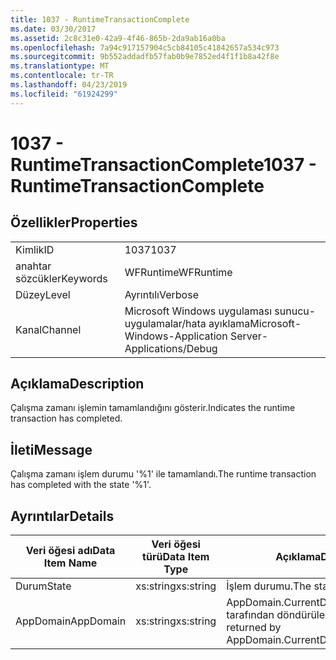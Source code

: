 ```yaml
---
title: 1037 - RuntimeTransactionComplete
ms.date: 03/30/2017
ms.assetid: 2c8c31e0-42a9-4f46-865b-2da9ab16a0ba
ms.openlocfilehash: 7a94c917157904c5cb84105c41842657a534c973
ms.sourcegitcommit: 9b552addadfb57fab0b9e7852ed4f1f1b8a42f8e
ms.translationtype: MT
ms.contentlocale: tr-TR
ms.lasthandoff: 04/23/2019
ms.locfileid: "61924299"
---
```

# <a name="1037---runtimetransactioncomplete"></a><span data-ttu-id="2c3d8-102">1037 - RuntimeTransactionComplete</span><span class="sxs-lookup"><span data-stu-id="2c3d8-102">1037 - RuntimeTransactionComplete</span></span>
## <a name="properties"></a><span data-ttu-id="2c3d8-103">Özellikler</span><span class="sxs-lookup"><span data-stu-id="2c3d8-103">Properties</span></span>  
  
|||  
|-|-|  
|<span data-ttu-id="2c3d8-104">Kimlik</span><span class="sxs-lookup"><span data-stu-id="2c3d8-104">ID</span></span>|<span data-ttu-id="2c3d8-105">1037</span><span class="sxs-lookup"><span data-stu-id="2c3d8-105">1037</span></span>|  
|<span data-ttu-id="2c3d8-106">anahtar sözcükler</span><span class="sxs-lookup"><span data-stu-id="2c3d8-106">Keywords</span></span>|<span data-ttu-id="2c3d8-107">WFRuntime</span><span class="sxs-lookup"><span data-stu-id="2c3d8-107">WFRuntime</span></span>|  
|<span data-ttu-id="2c3d8-108">Düzey</span><span class="sxs-lookup"><span data-stu-id="2c3d8-108">Level</span></span>|<span data-ttu-id="2c3d8-109">Ayrıntılı</span><span class="sxs-lookup"><span data-stu-id="2c3d8-109">Verbose</span></span>|  
|<span data-ttu-id="2c3d8-110">Kanal</span><span class="sxs-lookup"><span data-stu-id="2c3d8-110">Channel</span></span>|<span data-ttu-id="2c3d8-111">Microsoft Windows uygulaması sunucu-uygulamalar/hata ayıklama</span><span class="sxs-lookup"><span data-stu-id="2c3d8-111">Microsoft-Windows-Application Server-Applications/Debug</span></span>|  
  
## <a name="description"></a><span data-ttu-id="2c3d8-112">Açıklama</span><span class="sxs-lookup"><span data-stu-id="2c3d8-112">Description</span></span>  
 <span data-ttu-id="2c3d8-113">Çalışma zamanı işlemin tamamlandığını gösterir.</span><span class="sxs-lookup"><span data-stu-id="2c3d8-113">Indicates the runtime transaction has completed.</span></span>  
  
## <a name="message"></a><span data-ttu-id="2c3d8-114">İleti</span><span class="sxs-lookup"><span data-stu-id="2c3d8-114">Message</span></span>  
 <span data-ttu-id="2c3d8-115">Çalışma zamanı işlem durumu '%1' ile tamamlandı.</span><span class="sxs-lookup"><span data-stu-id="2c3d8-115">The runtime transaction has completed with the state '%1'.</span></span>  
  
## <a name="details"></a><span data-ttu-id="2c3d8-116">Ayrıntılar</span><span class="sxs-lookup"><span data-stu-id="2c3d8-116">Details</span></span>  
  
|<span data-ttu-id="2c3d8-117">Veri öğesi adı</span><span class="sxs-lookup"><span data-stu-id="2c3d8-117">Data Item Name</span></span>|<span data-ttu-id="2c3d8-118">Veri öğesi türü</span><span class="sxs-lookup"><span data-stu-id="2c3d8-118">Data Item Type</span></span>|<span data-ttu-id="2c3d8-119">Açıklama</span><span class="sxs-lookup"><span data-stu-id="2c3d8-119">Description</span></span>|  
|--------------------|--------------------|-----------------|  
|<span data-ttu-id="2c3d8-120">Durum</span><span class="sxs-lookup"><span data-stu-id="2c3d8-120">State</span></span>|<span data-ttu-id="2c3d8-121">xs:string</span><span class="sxs-lookup"><span data-stu-id="2c3d8-121">xs:string</span></span>|<span data-ttu-id="2c3d8-122">İşlem durumu.</span><span class="sxs-lookup"><span data-stu-id="2c3d8-122">The state of the transaction.</span></span>|  
|<span data-ttu-id="2c3d8-123">AppDomain</span><span class="sxs-lookup"><span data-stu-id="2c3d8-123">AppDomain</span></span>|<span data-ttu-id="2c3d8-124">xs:string</span><span class="sxs-lookup"><span data-stu-id="2c3d8-124">xs:string</span></span>|<span data-ttu-id="2c3d8-125">AppDomain.CurrentDomain.FriendlyName tarafından döndürülen dize.</span><span class="sxs-lookup"><span data-stu-id="2c3d8-125">The string returned by AppDomain.CurrentDomain.FriendlyName.</span></span>|

